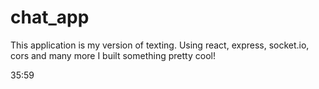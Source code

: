# chat_app


This application is my version of texting. Using react, express, socket.io, cors and many more I built something pretty cool!



35:59
